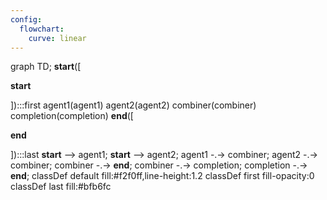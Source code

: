 ```yaml
---
config:
  flowchart:
    curve: linear
---
```

graph TD;
	__start__([<p>__start__</p>]):::first
	agent1(agent1)
	agent2(agent2)
	combiner(combiner)
	completion(completion)
	__end__([<p>__end__</p>]):::last
	__start__ --> agent1;
	__start__ --> agent2;
	agent1 -.-> combiner;
	agent2 -.-> combiner;
	combiner -.-> __end__;
	combiner -.-> completion;
	completion -.-> __end__;
	classDef default fill:#f2f0ff,line-height:1.2
	classDef first fill-opacity:0
	classDef last fill:#bfb6fc
